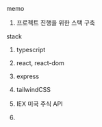 memo

1. 프로젝트 진행을 위한 스택 구축

stack

1. typescript
2. react, react-dom
3. express
4. tailwindCSS

5. IEX 미국 주식 API
6.

